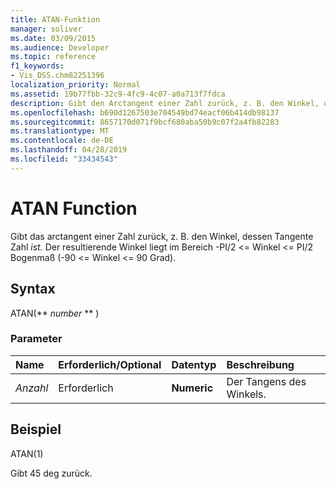 ```yaml
---
title: ATAN-Funktion
manager: soliver
ms.date: 03/09/2015
ms.audience: Developer
ms.topic: reference
f1_keywords:
- Vis_DSS.chm82251396
localization_priority: Normal
ms.assetid: 19b77fbb-32c9-4fc9-4c07-a0a713f7fdca
description: Gibt den Arctangent einer Zahl zurück, z. B. den Winkel, dessen Tangente Zahl ist. Der resultierende Winkel liegt im Bereich -PI/2 <= Winkel <= PI/2 Bogenmaß (-90 <= Winkel <= 90 Grad).
ms.openlocfilehash: b690d1267503e704549bd74eacf06b414db98137
ms.sourcegitcommit: 8657170d071f9bcf680aba50b9c07f2a4fb82283
ms.translationtype: MT
ms.contentlocale: de-DE
ms.lasthandoff: 04/28/2019
ms.locfileid: "33434543"
---
```

# <a name="atan-function"></a>ATAN Function

Gibt das arctangent einer Zahl zurück, z. B. den Winkel, dessen Tangente Zahl _ist._ Der resultierende Winkel liegt im Bereich -PI/2 <= Winkel <= PI/2 Bogenmaß (-90 <= Winkel <= 90 Grad). 
  
## <a name="syntax"></a>Syntax

ATAN(** *number* ** ) 
  
### <a name="parameters"></a>Parameter

|**Name**|**Erforderlich/Optional**|**Datentyp**|**Beschreibung**|
|:-----|:-----|:-----|:-----|
| _Anzahl_ <br/> |Erforderlich  <br/> |**Numeric** <br/> |Der Tangens des Winkels.  <br/> |
   
## <a name="example"></a>Beispiel

ATAN(1) 
  
Gibt 45 deg zurück. 
  


